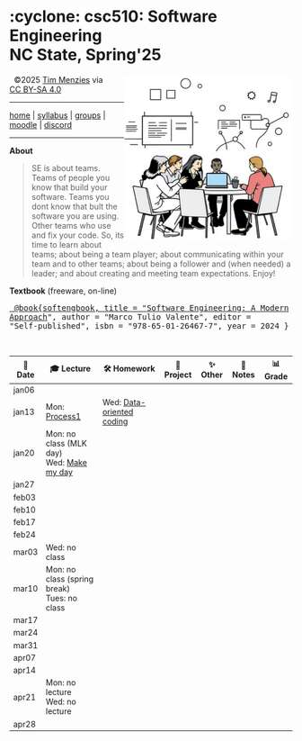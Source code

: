 <h1> :cyclone:  csc510: Software Engineering<br>NC State, Spring'25</h1>
<a name=#top><p>&nbsp;</a><img align=right width=300 src="/img/banner.png">
&copy;2025 <a rel="cc:attributionURL dct:creator" property="cc:attributionName" href="http://timm.fyi">Tim Menzies</a> 
via  <a href="https://creativecommons.org/licenses/by-sa/4.0/?ref=chooser-v1" target="_blank" rel="license noopener noreferrer" style="display:inline-block;">CC BY-SA 4.0<img style="height:22px!important;margin-left:3px;vertical-align:text-bottom;" src="https://mirrors.creativecommons.org/presskit/icons/cc.svg?ref=chooser-v1" alt=""><img style="height:22px!important;margin-left:3px;vertical-align:text-bottom;" src="https://mirrors.creativecommons.org/presskit/icons/by.svg?ref=chooser-v1" alt=""><img style="height:22px!important;margin-left:3px;vertical-align:text-bottom;" src="https://mirrors.creativecommons.org/presskit/icons/sa.svg?ref=chooser-v1" alt=""></a></p>
<hr>
        
[home](/README.md#top) | [syllabus](docs/syllabus.md) | [groups](groups) | [moodle](moodle) | [discord](discrod)
   
<hr>

**About**
>  SE is about teams. Teams of people you know that build your software. Teams you dont know that bult the software you are using. Other teams who use and fix your code.  So, its time to learn about teams; about being a team player; about communicating within your team and to other teams;  about being a follower and (when needed) a leader; and about creating and meeting team expectations. Enjoy!

**Textbook** (freeware, on-line)
<a href="https://softengbook.org"><pre>
@book{softengbook,
  title     = "[Software Engineering: A Modern Approach](https://softengbook.org/)",
  author    = "Marco Tulio Valente",
  editor    = "Self-published",
  isbn      = "978-65-01-26467-7",
  year      = 2024
}
</pre></a>

<br clear=all>

<table>
  <thead>
    <tr>
      <th>📅  Date</th>
      <th>🎓 Lecture</th>
      <th>🛠️ Homework</th>
      <th>📂 Project</th>
      <th>✨ Other</th>
      <th>📝 Notes</th>
      <th>📊 Grade</th>
    </tr>
  </thead>
  <tbody>
    <tr>
      <td>jan06</td>
      <td></td>
      <td></td>
      <td></td>
      <td></td>
      <td></td>
      <td></td>
    </tr>
    <tr>
      <td>jan13</td>
      <td>
           Mon: <a href="https://softengbook.org/chapter2">Process1</a><br>
      </td>
      <td>
           Wed: <a href="https://medium.com/inthepipeline/how-to-use-a-makefile-to-speed-up-your-dbt-project-workflow-fb36eb676910">Data-oriented coding</a><br>
      </td>
      <td></td>
      <td></td>
      <td></td>
      <td></td>
    </tr>
    <tr>
      <td>jan20</td>
      <td>
           Mon: no class (MLK  day)<br>
           Wed: <a href="docs/hw01.md">Make my day</a>
      </td>
      <td></td>
      <td>
      </td>
      <td></td>
      <td></td>
      <td></td>
    </tr>
    <tr>
      <td>jan27</td>
      <td></td>
      <td></td>
      <td></td>
      <td></td>
      <td></td>
      <td></td>
    </tr>
    <tr>
      <td>feb03</td>
      <td></td>
      <td></td>
      <td></td>
      <td></td>
      <td></td>
      <td></td>
    </tr>
    <tr>
      <td>feb10</td>
      <td></td>
      <td></td>
      <td></td>
      <td></td>
      <td></td>
      <td></td>
    </tr>
    <tr>
      <td>feb17</td>
      <td></td>
      <td></td>
      <td></td>
      <td></td>
      <td></td>
      <td></td>
    </tr>
    <tr>
      <td>feb24</td>
      <td></td>
      <td></td>
      <td></td>
      <td></td>
      <td></td>
      <td></td>
    </tr>
    <tr>
      <td>mar03</td>
      <td>Wed: no class</td>
      <td></td>
      <td></td>
      <td></td>
      <td></td>
      <td></td>
    </tr>
    <tr>
      <td>mar10</td>
      <td>Mon: no class (spring break)<br>
          Tues: no class</td>
      <td></td>
      <td></td>
      <td></td>
      <td></td>
      <td></td>
    </tr>
    <tr>
      <td>mar17</td>
      <td></td>
      <td></td>
      <td></td>
      <td></td>
      <td></td>
      <td></td>
    </tr>
    <tr>
      <td>mar24</td>
      <td></td>
      <td></td>
      <td></td>
      <td></td>
      <td></td>
      <td></td>
    </tr>
    <tr>
      <td>mar31</td>
      <td></td>
      <td></td>
      <td></td>
      <td></td>
      <td></td>
      <td></td>
    </tr>
    <tr>
      <td>apr07</td>
      <td></td>
      <td></td>
      <td></td>
      <td></td>
      <td></td>
      <td></td>
    </tr>
    <tr>
      <td>apr14</td>
      <td></td>
      <td></td>
      <td></td>
      <td></td>
      <td></td>
      <td></td>
    </tr>
    <tr>
      <td>apr21</td>
      <td>Mon: no lecture<br>
          Wed: no lecture</td>
      <td></td>
      <td></td>
      <td></td>
      <td></td>
      <td></td>
    </tr>
    <tr>
      <td>apr28</td>
      <td></td>
      <td></td>
      <td></td>
      <td></td>
      <td></td>
      <td></td>
    </tr>
  </tbody>
</table>

